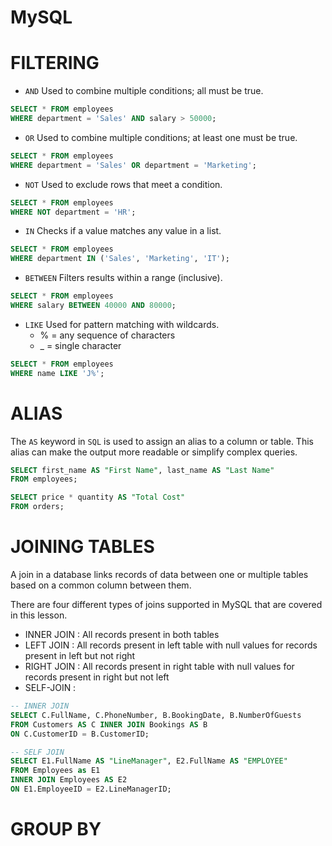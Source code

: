 # MySQL

# FILTERING

- `AND` Used to combine multiple conditions; all must be true.
```sql
SELECT * FROM employees 
WHERE department = 'Sales' AND salary > 50000;
```

- `OR`
Used to combine multiple conditions; at least one must be true.
```sql
SELECT * FROM employees 
WHERE department = 'Sales' OR department = 'Marketing';
```

- `NOT`
Used to exclude rows that meet a condition.
```sql
SELECT * FROM employees 
WHERE NOT department = 'HR';
```
- `IN`
Checks if a value matches any value in a list.
```sql
SELECT * FROM employees 
WHERE department IN ('Sales', 'Marketing', 'IT');
```

- `BETWEEN`
Filters results within a range (inclusive).
```sql
SELECT * FROM employees 
WHERE salary BETWEEN 40000 AND 80000;
```

- `LIKE`
Used for pattern matching with wildcards.
    - % = any sequence of characters
    - _ = single character

```sql
SELECT * FROM employees 
WHERE name LIKE 'J%';
```

# ALIAS

The `AS` keyword in `SQL` is used to assign an alias to a column or table. This alias can make the output more readable or simplify complex queries.

```sql
SELECT first_name AS "First Name", last_name AS "Last Name"
FROM employees;

SELECT price * quantity AS "Total Cost"
FROM orders;

```

# JOINING TABLES
A join in a database links records of data between one or multiple tables based on a common column between them.  

There are four different types of joins supported in MySQL that are covered in this lesson.  

- INNER JOIN : All records present in both tables
- LEFT JOIN : All records present in left table with null values for records present in left but not right
- RIGHT JOIN : All records present in right table with null values for records present in right but not left
- SELF-JOIN :

```sql
-- INNER JOIN
SELECT C.FullName, C.PhoneNumber, B.BookingDate, B.NumberOfGuests 
FROM Customers AS C INNER JOIN Bookings AS B
ON C.CustomerID = B.CustomerID;

-- SELF JOIN
SELECT E1.FullName AS "LineManager", E2.FullName AS "EMPLOYEE" 
FROM Employees as E1 
INNER JOIN Employees AS E2 
ON E1.EmployeeID = E2.LineManagerID;
```

# GROUP BY


